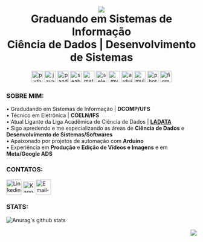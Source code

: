 <h1 align="center">
  <a href="https://git.io/typing-svg">
    <img src="https://readme-typing-svg.herokuapp.com/?font=Montserrat&color=FFFFFF&lines=Olá,+me+chamo+Michael+Alves+d.+Santos!;Hi+i'm+Michael+Alves+d.+Santos!;Hola,+mi+nombre+es+Michael+Alves+d.+Santos!&center=true&height=100&width=500&hide_border=true">
  </a>
  <br>
Graduando em Sistemas de Informação <br>
Ciência de Dados | Desenvolvimento de Sistemas
</h1>

<div align="center">
  <img src="https://img.icons8.com/?size=100&id=13441&format=png&color=000000" height="30" alt="python-logo"/>
  <img src="https://img.icons8.com/?size=100&id=108784&format=png&color=000000" height="30" alt="javascript-logo"/>
  <img src="https://img.icons8.com/?size=100&id=xSkewUSqtErH&format=png&color=000000" height="30" alt="pandas-logo"/>
  <img src="https://seaborn.pydata.org/_images/logo-mark-lightbg.svg" height="30" alt="seaborn-logo"/>
  <img src="https://icon.icepanel.io/Technology/svg/Matplotlib.svg" height="30" alt="matplotlib-logo"/>
  <img src="https://upload.wikimedia.org/wikipedia/commons/thumb/d/d5/Selenium_Logo.png/574px-Selenium_Logo.png" height="30" alt="selenium-logo"/>
  <img src="https://img.icons8.com/?size=100&id=rgPSE6nAB766&format=png&color=000000" height="30" alt="mysql-logo"/>
  <img src="https://img.icons8.com/?size=100&id=Of4lZV2lwBQI&format=png&color=000000" height="30" alt="arduino-logo"/>
  <img src="https://img.icons8.com/?size=100&id=7lBeW0FgIYyX&format=png&color=000000" height="30" alt="multisim-logo"/>
  <img src="https://img.icons8.com/?size=100&id=13677&format=png&color=000000" height="30" alt="photoshop-logo"/>
  <img src="https://img.icons8.com/?size=100&id=zfHRZ6i1Wg0U&format=png&color=000000" height="30" alt="figma-logo"/>

  
  
</div>

<div>
  <h3>SOBRE MIM:</h3>
  <p>
    • Gradudando em Sistemas de Informação | <b>DCOMP/UFS</b><br>
    • Técnico em Eletrônica | <b>COELN/IFS</b><br>
    • Atual Ligante da Liga Acadêmica de Ciência de Dados | <a href="https://github.com/ladata-ufs"><b>LADATA</b></a><br>
    • Sigo apredendo e me especializando as áreas de <b>Ciência de Dados</b> e <b>Desenvolvimento de Sistemas/Softwares</b><br>
    • Apaixonado por projetos de automação com <b>Arduíno</b><br>
    • Experiência em <b>Produção</b> e <b>Edição de Vídeos e Imagens</b> e em <b>Meta/Google ADS</b><br>
    
  </p>
</div>

<div>
  <h3>CONTATOS:</h3>
  
  <a href="https://www.linkedin.com/in/michaeldssantos" target="blank"><img align="center" src="https://img.icons8.com/?size=100&id=13930&format=png&color=000000" height="40" alt="Linkedin-logo"/></a>
  <a href="https://www.kaggle.com/ievykiw" target="blank"><img align="center" src="https://img.icons8.com/?size=100&id=QrYhwpUzAcoy&format=png&color=000000" alt="Kaggle-Michael" height="30"/></a>
  <a href="michael4lves.pro@gmail.com" target="blank"><img align="center" src="https://img.icons8.com/?size=100&id=qyRpAggnV0zH&format=png&color=000000" alt="Email-Michael" height="40"/></a>
</div>

<div>
<h3>STATS:</h3>
  
  <a href="https://github.com/ievykiw/github-readme-stats"><img align="left" src="https://github-readme-stats.vercel.app/api?username=ievykiw&show_icons=true&include_all_commits=true&theme=dark" alt="Anurag's github stats" /></a><br><br><a href="https://github.com/ievykiw/github-readme-stats"><img align="right" src="https://github-readme-stats.vercel.app/api/top-langs/?username=ievykiw&layout=compact&theme=dark" /></a>

</div>
